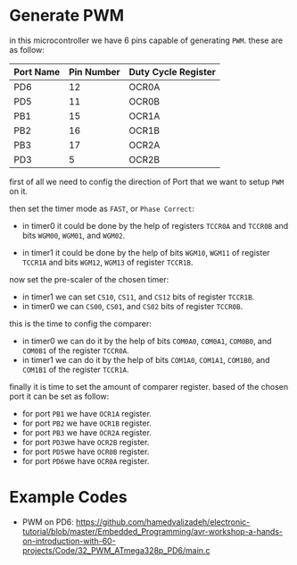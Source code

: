# Generate PWM

in this microcontroller we have 6 pins capable of generating `PWM`. these are as follow:

| Port Name | Pin Number | Duty Cycle Register |
| --------- | ---------- | ------------------- |
| PD6       | 12         | OCR0A               |
| PD5       | 11         | OCR0B               |
| PB1       | 15         | OCR1A               |
| PB2       | 16         | OCR1B               |
| PB3       | 17         | OCR2A               |
| PD3       | 5          | OCR2B               |



first of all we need to config the direction of Port that we want to setup `PWM` on it.



then set the timer mode as `FAST`, or `Phase Correct`:

- in timer0 it could be done by the help of registers `TCCR0A` and `TCCR0B` and bits `WGM00`, `WGM01`, and `WGM02`.

- in timer1 it could be done by the help of bits `WGM10`, `WGM11` of register `TCCR1A` and bits `WGM12`, `WGM13` of register `TCCR1B`.



now set the pre-scaler of the chosen timer:

- in timer1 we can set `CS10`, `CS11`, and `CS12` bits of register `TCCR1B`.
- in timer0 we can `CS00`, `CS01`, and `CS02` bits of register `TCCR0B`.



this is the time to config the comparer:

- in timer0 we can do it by the help of bits `COM0A0`, `COM0A1`, `COM0B0`, and `COM0B1` of the register `TCCR0A`.
- in timer1 we can do it by the help of bits `COM1A0`, `COM1A1`, `COM1B0`, and `COM1B1` of the register `TCCR1A`.



finally it is time to set the amount of comparer register. based of the chosen port it can be set as follow:

- for port `PB1` we have `OCR1A` register.
- for port `PB2` we have `OCR1B` register.
- for port `PB3` we have `OCR2A` register.
- for port `PD3`we have `OCR2B` register.
- for port `PD5`we have `OCR0B` register.
- for port `PD6`we have `OCR0A` register.



# Example Codes

- PWM on PD6: https://github.com/hamedvalizadeh/electronic-tutorial/blob/master/Embedded_Programming/avr-workshop-a-hands-on-introduction-with-60-projects/Code/32_PWM_ATmega328p_PD6/main.c
